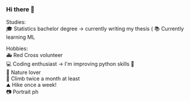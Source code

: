 ### Hi there 👋
  
Studies:  
:mortar_board: Statistics bachelor degree -> currently writing my thesis (
:books:	Currently learning ML  
  
Hobbies:  
:ambulance: Red Cross volunteer  
:computer: Coding enthusiast -> I'm improving python skills :snake:  
:maple_leaf: Nature lover  
:climbing: Climb twice a month at least  
:mountain: Hike once a week!  
:camera: Portrait ph





<!--
**montanarisimone/montanarisimone** is a ✨ _special_ ✨ repository because its `README.md` (this file) appears on your GitHub profile.

Here are some ideas to get you started:

- 🔭 I’m currently working on ...
- 🌱 I’m currently learning ...
- 👯 I’m looking to collaborate on ...
- 🤔 I’m looking for help with ...
- 💬 Ask me about ...
- 📫 How to reach me: ...
- 😄 Pronouns: ...
- ⚡ Fun fact: ...
-->
